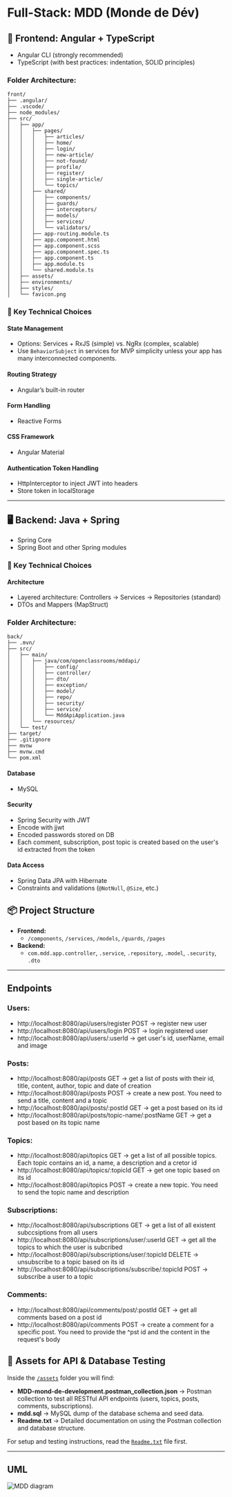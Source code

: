 # Full-Stack: MDD (Monde de Dév)

## 🔧 Frontend: Angular + TypeScript

- Angular CLI (strongly recommended)
- TypeScript (with best practices: indentation, SOLID principles)

### Folder Architecture:

```
front/
├── .angular/
├── .vscode/
├── node_modules/
├── src/
│   ├── app/
│   │   ├── pages/
│   │   │   ├── articles/
│   │   │   ├── home/
│   │   │   ├── login/
│   │   │   ├── new-article/
│   │   │   ├── not-found/
│   │   │   ├── profile/
│   │   │   ├── register/
│   │   │   ├── single-article/
│   │   │   └── topics/
│   │   ├── shared/
│   │   │   ├── components/
│   │   │   ├── guards/
│   │   │   ├── interceptors/
│   │   │   ├── models/
│   │   │   ├── services/
│   │   │   └── validators/
│   │   ├── app-routing.module.ts
│   │   ├── app.component.html
│   │   ├── app.component.scss
│   │   ├── app.component.spec.ts
│   │   ├── app.component.ts
│   │   ├── app.module.ts
│   │   └── shared.module.ts
│   ├── assets/
│   ├── environments/
│   ├── styles/
│   └── favicon.png
```

### 📌 Key Technical Choices

#### State Management

- Options: Services + RxJS (simple) vs. NgRx (complex, scalable)
- Use `BehaviorSubject` in services for MVP simplicity unless your app has many interconnected components.

#### Routing Strategy

- Angular’s built-in router

#### Form Handling

- Reactive Forms

#### CSS Framework

- Angular Material

#### Authentication Token Handling

- HttpInterceptor to inject JWT into headers
- Store token in localStorage

---

## 🖥️ Backend: Java + Spring

- Spring Core
- Spring Boot and other Spring modules

### 📌 Key Technical Choices

#### Architecture

- Layered architecture: Controllers → Services → Repositories (standard)
- DTOs and Mappers (MapStruct)

### Folder Architecture:

```
back/
├── .mvn/
├── src/
│   ├── main/
│   │   ├── java/com/openclassrooms/mddapi/
│   │   │   ├── config/
│   │   │   ├── controller/
│   │   │   ├── dto/
│   │   │   ├── exception/
│   │   │   ├── model/
│   │   │   ├── repo/
│   │   │   ├── security/
│   │   │   ├── service/
│   │   │   └── MddApiApplication.java
│   │   └── resources/
│   └── test/
├── target/
├── .gitignore
├── mvnw
├── mvnw.cmd
└── pom.xml
```

#### Database

- MySQL

#### Security

- Spring Security with JWT
- Encode with jjwt
- Encoded passwords stored on DB
- Each comment, subscription, post topic is created based on the user's id extracted from the token

#### Data Access

- Spring Data JPA with Hibernate
- Constraints and validations (`@NotNull`, `@Size`, etc.)

## 📦 Project Structure

- **Frontend:**
  - `/components`, `/services`, `/models`, `/guards`, `/pages`
- **Backend:**
  - `com.mdd.app.controller`, `.service`, `.repository`, `.model`, `.security`, `.dto`

---

## Endpoints

### Users:

- http://localhost:8080/api/users/register POST -> register new user
- http://localhost:8080/api/users/login POST -> login registered user
- http://localhost:8080/api/users/:userId -> get user's id, userName, email and image

### Posts:

- http://localhost:8080/api/posts GET -> get a list of posts with their id, title, content, author, topic and date of creation
- http://localhost:8080/api/posts POST -> create a new post. You need to send a title, content and a topic
- http://localhost:8080/api/posts/:postId GET -> get a post based on its id
- http://localhost:8080/api/posts/topic-name/:postName GET -> get a post based on its topic name

### Topics:

- http://localhost:8080/api/topics GET -> get a list of all possible topics. Each topic contains an id, a name, a description and a cretor id
- http://localhost:8080/api/topics/:topicId GET -> get one topic based on its id
- http://localhost:8080/api/topics POST -> create a new topic. You need to send the topic name and description

### Subscriptions:

- http://localhost:8080/api/subscriptions GET -> get a list of all existent subccsiptions from all users
- http://localhost:8080/api/subscriptions/user/:userId GET -> get all the topics to which the user is subcribed
- http://localhost:8080/api/subscriptions/user/:topicId DELETE -> unsubscribe to a topic based on its id
- http://localhost:8080/api/subscriptions/subscribe/:topicId POST -> subscribe a user to a topic

### Comments:

- http://localhost:8080/api/comments/post/:postId GET -> get all comments based on a post id
- http://localhost:8080/api/comments POST -> create a comment for a specific post. You need to provide the ^pst id and the content in the request's body

## 📂 Assets for API & Database Testing

Inside the [`/assets`](./assets) folder you will find:

- **MDD-mond-de-development.postman_collection.json** → Postman collection to test all RESTful API endpoints (users, topics, posts, comments, subscriptions).
- **mdd.sql** → MySQL dump of the database schema and seed data.
- **Readme.txt** → Detailed documentation on using the Postman collection and database structure.

For setup and testing instructions, read the [`Readme.txt`](./assets/Readme.txt) file first.

---

## UML

![MDD diagram](/Monde-de-Dev-diagram.jpg)
